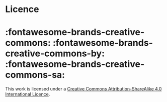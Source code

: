 <style>
.md-content__button {
    display: none;
}
</style>

# Licence

# :fontawesome-brands-creative-commons: :fontawesome-brands-creative-commons-by: :fontawesome-brands-creative-commons-sa:


This work is licensed under a [Creative Commons Attribution-ShareAlike 4.0 International Licence](http://creativecommons.org/licenses/by-sa/4.0/).
